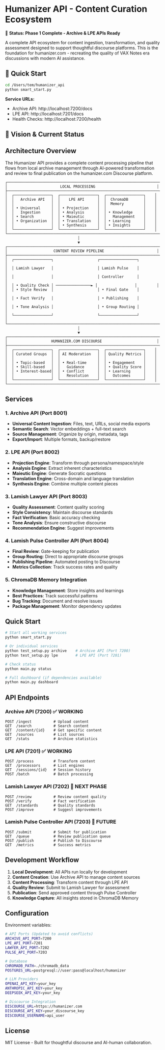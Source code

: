 # Humanizer API - Content Curation Ecosystem

🎯 **Status: Phase 1 Complete - Archive & LPE APIs Ready**

A complete API ecosystem for content ingestion, transformation, and quality assessment designed to support thoughtful discourse platforms. This is the foundation for humanizer.com - recreating the quality of VAX Notes era discussions with modern AI assistance.

## 🚀 Quick Start

```bash
cd /Users/tem/humanizer_api
python smart_start.py
```

**Service URLs:**
- Archive API: http://localhost:7200/docs
- LPE API: http://localhost:7201/docs
- Health Checks: http://localhost:7200/health

## 🎯 Vision & Current Status

## Architecture Overview

The Humanizer API provides a complete content processing pipeline that flows from local archive management through AI-powered transformation and review to final publication on the humanizer.com Discourse platform.

```
┌─────────────────────────────────────────────────────────────────────┐
│                        LOCAL PROCESSING                            │
├─────────────────────────────────────────────────────────────────────┤
│  ┌─────────────────┐  ┌─────────────────┐  ┌─────────────────┐    │
│  │   Archive API   │  │    LPE API      │  │  ChromaDB       │    │
│  │                 │  │                 │  │  Memory         │    │
│  │ • Universal     │  │ • Projection    │  │                 │    │
│  │   Ingestion     │  │ • Analysis      │  │ • Knowledge     │    │
│  │ • Search        │  │ • Maieutic      │  │   Management    │    │
│  │ • Organization  │  │ • Translation   │  │ • Learning      │    │
│  │                 │  │ • Synthesis     │  │ • Insights      │    │
│  └─────────────────┘  └─────────────────┘  └─────────────────┘    │
└─────────────────────────────────────────────────────────────────────┘
                                 │
                                 ▼
┌─────────────────────────────────────────────────────────────────────┐
│                     CONTENT REVIEW PIPELINE                        │
├─────────────────────────────────────────────────────────────────────┤
│  ┌─────────────────┐                    ┌─────────────────┐         │
│  │ Lamish Lawyer   │                    │ Lamish Pulse    │         │
│  │                 │                    │ Controller      │         │
│  │ • Quality Check │ ────────────────► │                 │         │
│  │ • Style Review  │                    │ • Final Gate    │         │
│  │ • Fact Verify   │                    │ • Publishing    │         │
│  │ • Tone Analysis │                    │ • Group Routing │         │
│  └─────────────────┘                    └─────────────────┘         │
└─────────────────────────────────────────────────────────────────────┘
                                 │
                                 ▼
┌─────────────────────────────────────────────────────────────────────┐
│                    HUMANIZER.COM DISCOURSE                         │
├─────────────────────────────────────────────────────────────────────┤
│  ┌─────────────────┐  ┌─────────────────┐  ┌─────────────────┐    │
│  │ Curated Groups  │  │ AI Moderation   │  │ Quality Metrics │    │
│  │                 │  │                 │  │                 │    │
│  │ • Topic-based   │  │ • Real-time     │  │ • Engagement    │    │
│  │ • Skill-based   │  │   Guidance      │  │ • Quality Score │    │
│  │ • Interest-based│  │ • Conflict      │  │ • Learning      │    │
│  │                 │  │   Resolution    │  │   Outcomes      │    │
│  └─────────────────┘  └─────────────────┘  └─────────────────┘    │
└─────────────────────────────────────────────────────────────────────┘
```

## Services

### 1. Archive API (Port 8001)
- **Universal Content Ingestion**: Files, text, URLs, social media exports
- **Semantic Search**: Vector embeddings + full-text search
- **Source Management**: Organize by origin, metadata, tags
- **Export/Import**: Multiple formats, backup/restore

### 2. LPE API (Port 8002)
- **Projection Engine**: Transform through persona/namespace/style
- **Analysis Engine**: Extract inherent characteristics
- **Maieutic Engine**: Generate Socratic questions
- **Translation Engine**: Cross-domain and language translation
- **Synthesis Engine**: Combine multiple content pieces

### 3. Lamish Lawyer API (Port 8003)
- **Quality Assessment**: Content quality scoring
- **Style Consistency**: Maintain discourse standards
- **Fact Verification**: Basic accuracy checking
- **Tone Analysis**: Ensure constructive discourse
- **Recommendation Engine**: Suggest improvements

### 4. Lamish Pulse Controller API (Port 8004)
- **Final Review**: Gate-keeping for publication
- **Group Routing**: Direct to appropriate discourse groups
- **Publishing Pipeline**: Automated posting to Discourse
- **Metrics Collection**: Track success rates and quality

### 5. ChromaDB Memory Integration
- **Knowledge Management**: Store insights and learnings
- **Best Practices**: Track successful patterns
- **Bug Tracking**: Document and resolve issues
- **Package Management**: Monitor dependency updates

## Quick Start

```bash
# Start all working services
python smart_start.py

# Or individual services
python test_setup.py archive    # Archive API (Port 7200)
python test_setup.py lpe        # LPE API (Port 7201)

# Check status
python main.py status

# Full dashboard (if dependencies available)
python main.py dashboard
```

## API Endpoints

### Archive API (7200) ✅ WORKING
```
POST /ingest          # Upload content
GET  /search          # Search content
GET  /content/{id}    # Get specific content
GET  /sources         # List sources
GET  /stats           # Archive statistics
```

### LPE API (7201) ✅ WORKING
```
POST /process         # Transform content
GET  /processors      # List engines
GET  /sessions/{id}   # Session history
POST /batch           # Batch processing
```

### Lamish Lawyer API (7202) 🎯 NEXT PHASE
```
POST /review          # Review content quality
POST /verify          # Fact verification
GET  /standards       # Quality standards
POST /improve         # Suggest improvements
```

### Lamish Pulse Controller API (7203) 🔮 FUTURE
```
POST /submit          # Submit for publication
GET  /queue           # Review publication queue
POST /publish         # Publish to Discourse
GET  /metrics         # Success metrics
```

## Development Workflow

1. **Local Development**: All APIs run locally for development
2. **Content Creation**: Use Archive API to manage content sources
3. **Content Processing**: Transform content through LPE API
4. **Quality Review**: Submit to Lamish Lawyer for assessment
5. **Publication**: Send approved content through Pulse Controller
6. **Knowledge Capture**: All insights stored in ChromaDB Memory

## Configuration

Environment variables:
```bash
# API Ports (Updated to avoid conflicts)
ARCHIVE_API_PORT=7200
LPE_API_PORT=7201
LAWYER_API_PORT=7202
PULSE_API_PORT=7203

# Database
CHROMADB_PATH=./chromadb_data
POSTGRES_URL=postgresql://user:pass@localhost/humanizer

# LLM Providers
OPENAI_API_KEY=your_key
ANTHROPIC_API_KEY=your_key
DEEPSEEK_API_KEY=your_key

# Discourse Integration
DISCOURSE_URL=https://humanizer.com
DISCOURSE_API_KEY=your_discourse_key
DISCOURSE_USERNAME=api_user
```

## License

MIT License - Built for thoughtful discourse and AI-human collaboration.
